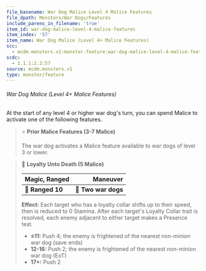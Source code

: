 ```yaml
---
file_basename: War Dog Malice Level 4 Malice Features
file_dpath: Monsters/War Dogs/Features
include_parens_in_filename: 'true'
item_id: war-dog-malice-level-4-malice-features
item_index: '57'
item_name: War Dog Malice (Level 4+ Malice Features)
scc:
  - mcdm.monsters.v1:monster.feature:war-dog-malice-level-4-malice-features
scdc:
  - 1.1.1:2.2:57
source: mcdm.monsters.v1
type: monster/feature
---
```


###### War Dog Malice (Level 4+ Malice Features)

At the start of any level 4 or higher war dog's turn, you can spend Malice to activate one of the following features.

<!-- -->
> ⭐️ **Prior Malice Features (3-7 Malice)**
>
> The war dog activates a Malice feature available to war dogs of level 3 or lower.

<!-- -->
> 🏹 **Loyalty Unto Death (5 Malice)**
>
> | **Magic, Ranged** |        **Maneuver** |
> | ----------------- | ------------------: |
> | **📏 Ranged 10**  | **🎯 Two war dogs** |
>
> **Effect:** Each target who has a loyalty collar shifts up to their speed, then is reduced to 0 Stamina. After each target's Loyalty Collar trait is resolved, each enemy adjacent to either target makes a Presence test.
>
> - **≤11:** Push 4; the enemy is frightened of the nearest non-minion war dog (save ends)
> - **12-16:** Push 2; the enemy is frightened of the nearest non-minion war dog (EoT)
> - **17+:** Push 2
